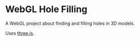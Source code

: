 # WebGL Hole Filling

A WebGL project about finding and filling holes in 3D models.

Uses [three.js](http://threejs.org/).
